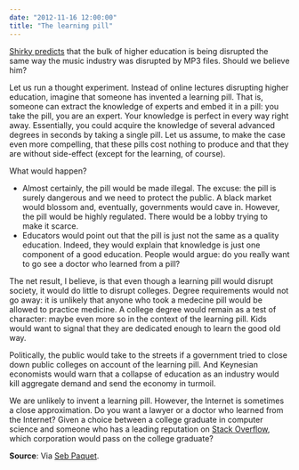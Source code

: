 ```yaml
---
date: "2012-11-16 12:00:00"
title: "The learning pill"
---
```




[Shirky predicts](http://www.shirky.com/weblog/2012/11/napster-udacity-and-the-academy/) that the bulk of higher education is being disrupted the same way the music industry was disrupted by MP3 files.
Should we believe him?

Let us run a thought experiment. Instead of online lectures disrupting higher education, imagine that someone has invented a learning pill. That is, someone can extract the knowledge of experts and embed it in a pill: you take the pill, you are an expert. Your knowledge is perfect in every way right away. Essentially, you could acquire the knowledge of several advanced degrees in seconds by taking a single pill. Let us assume, to make the case even more compelling, that these pills cost nothing to produce and that they are without side-effect (except for the learning, of course).

What would happen?

- Almost certainly, the pill would be made illegal. The excuse: the pill is surely dangerous and we need to protect the public. A black market would blossom and, eventually, governments would cave in. However, the pill would be highly regulated. There would be a lobby trying to make it scarce.
- Educators would point out that the pill is just not the same as a quality education. Indeed, they would explain that knowledge is just one component of a good education. People would argue: do you really want to go see a doctor who learned from a pill?


The net result, I believe, is that even though a learning pill would disrupt society, it would do little to disrupt colleges. Degree requirements would not go away: it is unlikely that anyone who took a medecine pill would be allowed to practice medicine. A college degree would remain as a test of character: maybe even more so in the context of the learning pill. Kids would want to signal that they are dedicated enough to learn the good old way.

Politically, the public would take to the streets if a government tried to close down public colleges on account of the learning pill. And Keynesian economists would warn that a collapse of education as an industry would kill aggregate demand and send the economy in turmoil.

We are unlikely to invent a learning pill. However, the Internet is sometimes a close approximation. Do you want a lawyer or a doctor who learned from the Internet? Given a choice between a college graduate in computer science and someone who has a leading reputation on [Stack Overflow](http://stackoverflow.com/), which corporation would pass on the college graduate?

__Source__: Via [Seb Paquet](https://plus.google.com/u/0/100313086520534185887/posts/PacHK1GBAhF).

